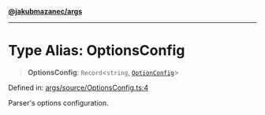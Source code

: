 [**@jakubmazanec/args**](../README.md)

---

# Type Alias: OptionsConfig

> **OptionsConfig**: `Record`\<`string`, [`OptionConfig`](OptionConfig.md)\>

Defined in:
[args/source/OptionsConfig.ts:4](https://github.com/jakubmazanec/tools/blob/f779e75b9ef98389e12e52575295bd1ef364daca/packages/args/source/OptionsConfig.ts#L4)

Parser's options configuration.
